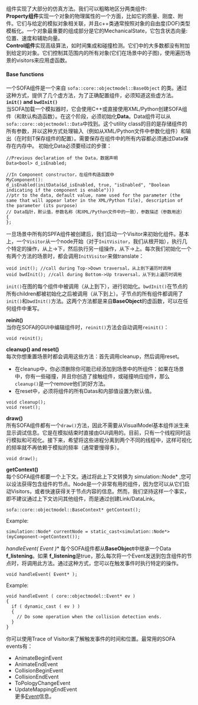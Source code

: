 组件实现了大部分的仿真方法。我们可以粗略地区分两类组件:  
**Property组件**实现一个对象的物理属性的一个方面，比如它的质量、刚度、附件。它们与给定的模拟对象相关联，并且c++类通常按照对象的自由度(DOF)类型模板化。一个对象最重要的组成部分是它的MechanicalState，它包含状态向量:位置、速度和辅助向量。  
**Control组件**实现高级算法，如时间集成和碰撞检测。它们中的大多数都没有附加到给定的对象。它们控制其范围内的所有对象(它们在场景中的子图)，使用遍历场景的visitors来应用虚函数。

#### Base functions  
一个SOFA组件是一个来自 `sofa::core::objectmodel::BaseObject` 的类。通过这种方式，提供了几个虚方法，为了正确配置组件，必须知道这些虚方法。  
**`init()` and `bwdInit()`**  
当SOFA加载一个模拟器时，它会使用C++或直接使用XML/Python创建SOFA组件（和默认构造函数）。在这个阶段，必须初始化**Data**。Data组件可以从`sofa::core::objectmodel::Data`中找到。这个utility class的目的是存储组件的所有参数，并以这种方式处理输入（例如从XML/Python文件中参数化组件）和输出（在时刻T保存组件的配置）。需要保存在组件中的所有内容都必须通过Data保存在内存中。
初始化Data必须要经过的步骤：  
````  
//Previous declaration of the Data，数据声明
Data<bool> d_isEnabled;

//In Component constructor，在组件构造函数中
MyComponent():
d_isEnabled(initData(&d_isEnabled, true, "isEnabled", "Boolean indicating if the component is enable"))) 
//ptr to the data, default value, name used for the parameter (the same that will appear later in the XML/Python file), description of the parameter (its purpose)
// Data指针，默认值，参数名称（和XML/Python文件中的一致），参数描述（参数用途）
{
};
````  
一旦场景中所有的SPFA组件被创建后，我们启动一个Visitor来初始化组件。基本上，一个`Visitor`从一个node开始（对于`InitVisitor`，我们从根开始），执行几个特定的操作，从上→下，然后执行另一组操作，从下→上。每次我们初始化一个有两个方法的场景时，都会调用`InitVisitor`来做translate：  
````  
void init(); //call during Top->Down traversal，从上到下遍历时调用
void bwdInit(); //call during Bottom->Up traversal，从下到上遍历时调用
````  
`init()`在图的每个组件中被调用（从上到下），进行初始化。`bwdInit()`在节点的所有children都被初始化之后被调用（从下到上）。子节点的所有组件都调用了`init()`和`bwdInit()`方法。这两个方法都是来自**BaseObject**的虚函数，可以在任何组件中重写。

**reinit()**  
当你在SOFA的GUI中编辑组件时，`reinit()`方法会自动调用`reinit()`：  
````
void reinit();
````  
**cleanup() and reset()**  
每次你想重置场景时都会调用这些方法：首先调用cleanup，然后调用reset。  
 - 在cleanup中，你必须删除你可能已经添加到场景中的所组件：如果在场景中，你有一些碰撞，并且你创造了接触组件，或碰撞响应组件，那么`cleanup()`是一个remove他们的好方法。
 - 在reset中，必须将组件的所有Datas和内部值设置为默认值。  
 ````
void cleanup();
void reset();
 ````
**draw()**  
所有SOFA组件都有一个`draw()`方法，因此不需要从VisualModel基本组件派生来显示调试信息。它是在模拟结束时直接由GUI调用的。目前，只有一个线程同时运行模拟和可视化。接下来，希望将这些进程分离到两个不同的线程中，这样可视化的频率就不再依赖于模拟的频率（通常要慢得多）。  
````
void draw();
````
**getContext()**  
每个SOFA组件都要一个上下文。通过将此上下文转换为 simulation::Node* ,您可以设法获得包含组件的节点。Node是一个非常有用的组件，因为您可以从它们启动Visitors，或者快速获得关于节点内容的信息。然而，我们坚持这样一个事实，即不建议通过上下文访问其他组件，而是通过创建Link/DataLink。  
````
sofa::core::objectmodel::BaseContext* getContext();
````
Example:
````
simulation::Node* currentNode = static_cast<simulation::Node*>(myComponent->getContext());
````  
**handleEvent( Event* )**
每个SOFA组件都从**BaseObject**中继承一个Data **f_listening**。如果 **f_listening**是true，那么每次将一个Event发送到包含组件的节点时，将调用此方法。通过这种方式，您可以在触发事件时执行特定的操作。  
````
void handleEvent( Event* );
````  
Example:  
````
void handleEvent ( core::objectmodel::Event* ev )
{
  if ( dynamic_cast ( ev ) )
  {
    // Do some operation when the collision detection ends.
  }
}
````  
你可以使用Trace of Visitor来了解触发事件的时间和位置。最常用的SOFA events有：  
 - AnimateBeginEvent
 - AnimateEndEvent
 - CollisionBeginEvent
 - CollisionEndEvent
 - ToPologyChangeEvent
 - UpdateMappingEndEvent  
更多[Event](https://www.sofa-framework.org/community/doc/programming-with-sofa/api-overview/events-in-sofa/)信息。  
